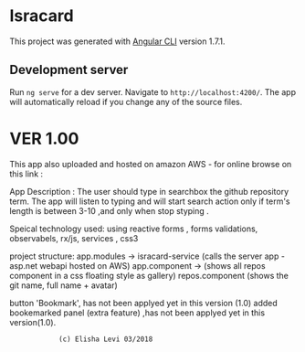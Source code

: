# Isracard

This project was generated with [Angular CLI](https://github.com/angular/angular-cli) version 1.7.1.

## Development server

Run `ng serve` for a dev server. Navigate to `http://localhost:4200/`. The app will automatically reload if you change any of the source files.

VER 1.00
========
This app also uploaded and hosted on amazon AWS - for online browse on this link :



App Description :
The user should type in searchbox the github repository term.
The app will listen to typing and will start search action only if term's length  is between 3-10  ,and only when stop styping .

Speical technology used:
using reactive forms , forms validations, observabels, rx/js,  services , css3 

project structure:
app.modules ->
        isracard-service (calls the server app - asp.net webapi hosted on AWS)
        app.component -> (shows all repos component in a css floating style as gallery)
                repos.component (shows the git name, full name + avatar)
        


button 'Bookmark', has not been applyed yet in this version (1.0)
added bookemarked panel (extra feature) ,has not been applyed yet in this version(1.0).

                (c) Elisha Levi 03/2018